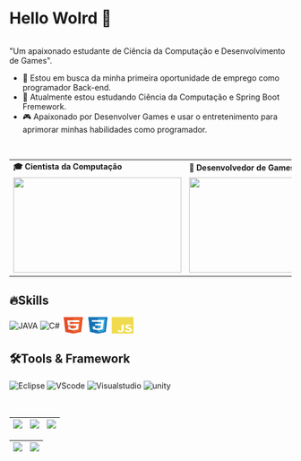<div id="title">
  <sumary><h1 align="center "style="display: inline-block">Hello Wolrd 👋</h1></sumary>
</div>

<div id="introducao">
  <p>"Um apaixonado estudante de Ciência da Computação e Desenvolvimento de Games".</p>
  <ul>
    <li>🔭 Estou em busca da minha primeira oportunidade de emprego como programador Back-end.</li>
    <li>🌱 Atualmente estou estudando Ciência da Computação e Spring Boot Fremework.</li>
    <li>🎮 Apaixonado por Desenvolver Games e usar o entretenimento para aprimorar minhas habilidades como programador.</li>
  </ul>
</div>
<br>

<div align="center">
  <table>
    <tr>
      <td><b>🎓 Cientista da Computação</b></td>
      <td><b>🧪 Desenvolvedor de Games</b></td>
    </tr>
    <tr>
      <td><img src="https://apilgriminnarnia.files.wordpress.com/2018/09/legally-blonde-laptop-e1536078931635.jpg" width="300px" height="170px"></td>
      <td><img src="https://reactiongifs.me/wp-content/uploads/2019/05/Testers-Vs-Developers.gif" width="300px" height="170px"> </td>
    </tr>
  </table>
</div>

<div id="skill">
  <h2>🔥Skills</h2>
  <img align="center" alt="JAVA" height="30" width="40" src="https://cdn.jsdelivr.net/gh/devicons/devicon/icons/java/java-original.svg">
  <img align="center" alt="C#" height="30" width="40" src="https://cdn.jsdelivr.net/gh/devicons/devicon/icons/csharp/csharp-original.svg">
  <img align="center" alt="HTML" height="30" width="40" src="https://raw.githubusercontent.com/devicons/devicon/master/icons/html5/html5-original.svg">
  <img align="center" alt="CSS" height="30" width="40" src="https://raw.githubusercontent.com/devicons/devicon/master/icons/css3/css3-original.svg">
  <img align="center" alt="Js" height="30" width="40" src="https://raw.githubusercontent.com/devicons/devicon/master/icons/javascript/javascript-plain.svg">
</div>

<div id="Tools">
  <h2>🛠️Tools & Framework</h2>
  <img align="center" alt="Eclipse" height="30" width="40" src="https://api.iconify.design/devicon/eclipse.svg">
  <img align="center" alt="VScode" height="30" width="40" src="https://cdn.jsdelivr.net/gh/devicons/devicon/icons/vscode/vscode-original.svg">
  <img align="center" alt="Visualstudio" height="30" width="40" src="https://cdn.jsdelivr.net/gh/devicons/devicon/icons/visualstudio/visualstudio-plain.svg">
  <img align="center" alt="unity" height="30" width="40" src="https://api.iconify.design/devicon/unity.svg">
</div>
<br><br>

| ![](http://github-profile-summary-cards.vercel.app/api/cards/stats?username=Herbert-Felix&theme=tokyonight) | ![](http://github-profile-summary-cards.vercel.app/api/cards/repos-per-language?username=Herbert-Felix&hide=Html&theme=tokyonight) | ![](http://github-profile-summary-cards.vercel.app/api/cards/most-commit-language?username=Herbert-Felix&theme=tokyonight) |
| :-: | :-: | :-: |

| ![](http://github-profile-summary-cards.vercel.app/api/cards/profile-details?username=Herbert-Felix&theme=tokyonight) | ![](https://github-readme-streak-stats.herokuapp.com/?user=Herbert-Felix&theme=tokyonight&hide_border=true&date_format=M%20j%5B%2C%20Y%5D&background=1A1B27&stroke=35AFA3&ring=BF91F3&fire=BF91F3&currStreakNum=BF91F3&sideNums=BF91F3&currStreakLabel=BF91F3&sideLabels=BF91F3&dates=35AFA3) |
| :-: | :-: |
